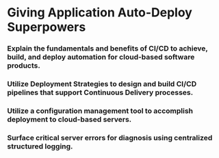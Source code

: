 # Giving Application Auto-Deploy Superpowers

### Explain the fundamentals and benefits of CI/CD to achieve, build, and deploy automation for cloud-based software products.

### Utilize Deployment Strategies to design and build CI/CD pipelines that support Continuous Delivery processes.

### Utilize a configuration management tool to accomplish deployment to cloud-based servers.

### Surface critical server errors for diagnosis using centralized structured logging.
